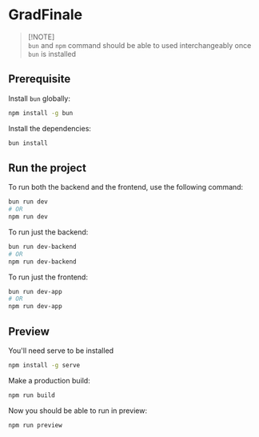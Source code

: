 # GradFinale

> [!NOTE]\
> `bun` and `npm` command should be able to used interchangeably once `bun` is installed

## Prerequisite

Install `bun` globally:

```bash
npm install -g bun
```

Install the dependencies:

```bash
bun install
```

## Run the project

To run both the backend and the frontend, use the following command:

```bash
bun run dev
# OR
npm run dev
```

To run just the backend:

```bash
bun run dev-backend
# OR
npm run dev-backend
```

To run just the frontend:

```bash
bun run dev-app
# OR
npm run dev-app
```

## Preview

You'll need serve to be installed

```bash
npm install -g serve
```

Make a production build:

```bash
npm run build
```

Now you should be able to run in preview:

```bash
npm run preview
```
